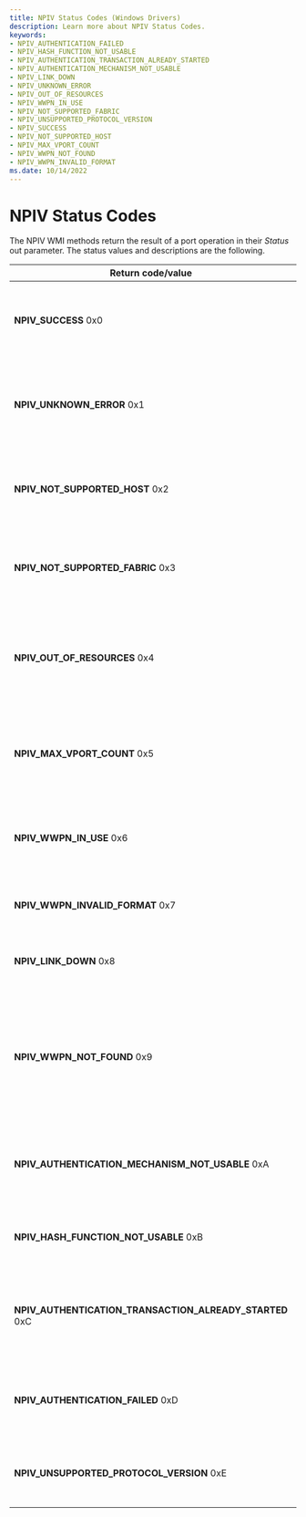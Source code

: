 ```yaml
---
title: NPIV Status Codes (Windows Drivers)
description: Learn more about NPIV Status Codes.
keywords:
- NPIV_AUTHENTICATION_FAILED
- NPIV_HASH_FUNCTION_NOT_USABLE
- NPIV_AUTHENTICATION_TRANSACTION_ALREADY_STARTED
- NPIV_AUTHENTICATION_MECHANISM_NOT_USABLE
- NPIV_LINK_DOWN
- NPIV_UNKNOWN_ERROR
- NPIV_OUT_OF_RESOURCES
- NPIV_WWPN_IN_USE
- NPIV_NOT_SUPPORTED_FABRIC
- NPIV_UNSUPPORTED_PROTOCOL_VERSION
- NPIV_SUCCESS
- NPIV_NOT_SUPPORTED_HOST
- NPIV_MAX_VPORT_COUNT
- NPIV_WWPN_NOT_FOUND
- NPIV_WWPN_INVALID_FORMAT
ms.date: 10/14/2022
---
```


# NPIV Status Codes

The NPIV WMI methods return the result of a port operation in their *Status* out parameter. The status values and descriptions are the following.

<table>
<thead>
<tr class="header">
<th>Return code/value</th>
<th>Description</th>
</tr>
</thead>
<tbody>
<tr class="odd">
<td><span id="NPIV_SUCCESS"></span><span id="npiv_success"></span>
<strong>NPIV_SUCCESS</strong>
0x0</td>
<td><p>The NPIV virtual port operation completed successfully.</p></td>
</tr>
<tr class="even">
<td><span id="NPIV_UNKNOWN_ERROR"></span><span id="npiv_unknown_error"></span>
<strong>NPIV_UNKNOWN_ERROR</strong>
0x1</td>
<td><p>The NPIV virtual port operation failed with an unknown error.</p></td>
</tr>
<tr class="odd">
<td><span id="NPIV_NOT_SUPPORTED_HOST"></span><span id="npiv_not_supported_host"></span>
<strong>NPIV_NOT_SUPPORTED_HOST</strong>
0x2</td>
<td><p>The NPIV virtual port operation is not supported by the host</p></td>
</tr>
<tr class="even">
<td><span id="NPIV_NOT_SUPPORTED_FABRIC"></span><span id="npiv_not_supported_fabric"></span>
<strong>NPIV_NOT_SUPPORTED_FABRIC</strong>
0x3</td>
<td><p>The NPIV virtual port operation is not supported by the fabric.</p></td>
</tr>
<tr class="odd">
<td><span id="NPIV_OUT_OF_RESOURCES"></span><span id="npiv_out_of_resources"></span>
<strong>NPIV_OUT_OF_RESOURCES</strong>
0x4</td>
<td><p>There are not enough of resources to perform the NPIV virtual port operation.</p></td>
</tr>
<tr class="even">
<td><span id="NPIV_MAX_VPORT_COUNT"></span><span id="npiv_max_vport_count"></span>
<strong>NPIV_MAX_VPORT_COUNT</strong>
0x5</td>
<td><p>The maximum number of virtual ports on the physical HBA is exceeded.</p></td>
</tr>
<tr class="odd">
<td><span id="NPIV_WWPN_IN_USE"></span><span id="npiv_wwpn_in_use"></span>
<strong>NPIV_WWPN_IN_USE</strong>
0x6</td>
<td><p>The world wide port name already exists on the fabric.</p></td>
</tr>
<tr class="even">
<td><span id="NPIV_WWPN_INVALID_FORMAT"></span><span id="npiv_wwpn_invalid_format"></span>
<strong>NPIV_WWPN_INVALID_FORMAT</strong>
0x7</td>
<td><p>An invalid parameter was given.</p></td>
</tr>
<tr class="odd">
<td><span id="NPIV_LINK_DOWN"></span><span id="npiv_link_down"></span>
<strong>NPIV_LINK_DOWN</strong>
0x8</td>
<td><p>The fibre channel link is down.</p></td>
</tr>
<tr class="even">
<td><span id="NPIV_WWPN_NOT_FOUND"></span><span id="npiv_wwpn_not_found"></span>
<strong>NPIV_WWPN_NOT_FOUND</strong>
0x9</td>
<td><p>The fibre channel miniport driver does not support NPIV or the NPIV WMI classes are not installed correctly.</p></td>
</tr>
<tr class="odd">
<td><span id="NPIV_AUTHENTICATION_MECHANISM_NOT_USABLE"></span><span id="npiv_authentication_mechanism_not_usable"></span>
<strong>NPIV_AUTHENTICATION_MECHANISM_NOT_USABLE</strong>
0xA</td>
<td><p>The DH-CHAP authentication mechanism is not usable.</p></td>
</tr>
<tr class="even">
<td><span id="NPIV_HASH_FUNCTION_NOT_USABLE"></span><span id="npiv_hash_function_not_usable"></span>
<strong>NPIV_HASH_FUNCTION_NOT_USABLE</strong>
0xB</td>
<td><p>The DH-CHAP hash function is not usable.</p></td>
</tr>
<tr class="odd">
<td><span id="NPIV_AUTHENTICATION_TRANSACTION_ALREADY_STARTED"></span><span id="npiv_authentication_transaction_already_started"></span>
<strong>NPIV_AUTHENTICATION_TRANSACTION_ALREADY_STARTED</strong>
0xC</td>
<td><p>The DH-CHAP authentication transaction has already started</p></td>
</tr>
<tr class="even">
<td><span id="NPIV_AUTHENTICATION_FAILED"></span><span id="npiv_authentication_failed"></span>
<strong>NPIV_AUTHENTICATION_FAILED</strong>
0xD</td>
<td><p>The DH-CHAP authentication for the virtual port failed.</p></td>
</tr>
<tr class="odd">
<td><span id="NPIV_UNSUPPORTED_PROTOCOL_VERSION"></span><span id="npiv_unsupported_protocol_version"></span>
<strong>NPIV_UNSUPPORTED_PROTOCOL_VERSION</strong>
0xE</td>
<td><p>The specified NPIV protocol version is not supported.</p></td>
</tr>
</tbody>
</table>
